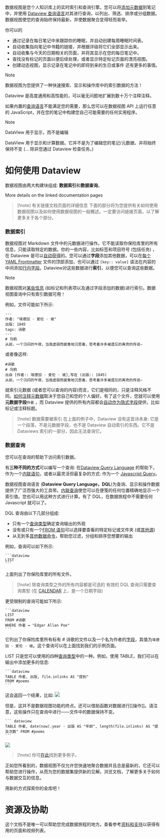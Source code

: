 
数据视图是您个人知识库上的实时索引和查询引擎。您可以将[添加元数据](https://blacksmithgu.github.io/obsidian-dataview/annotation/add-metadata/)到笔记中，并使用 [Dataview 查询语言](https://blacksmithgu.github.io/obsidian-dataview/queries/structure/)对其进行查询，以列出、筛选、排序或分组数据。数据视图使您的查询始终保持最新，并使数据聚合变得轻而易举。

你可以的
*   通过记录在每日笔记中来跟踪你的睡眠，并自动创建每周睡眠时间表。
*   自动收集指向笔记中书籍的链接，并根据评级将它们全部显示出来。
*   自动收集与今天的日期相关的页面，并将其显示在您的每日笔记中。
*   查找没有标记的页面以便后续处理，或者显示特定标记页面的漂亮视图。
*   创建动态视图，显示记录在笔记中的即将到来的生日或事件
还有更多的事情。

> [!note]
> 数据视图为您提供了一种快速搜索、显示和操作库中的索引数据的方法！


Dataview 是高度通用和高性能的，可以毫无问题地扩展到数十万个注释注释。

如果内置的[查询语言](https://blacksmithgu.github.io/obsidian-dataview/query/queries/)不能满足您的需要，那么您可以在数据视图 API 上运行任意的 JavaScript，并在您的笔记中构建您自己可能需要的任何实用程序。

> [!note]    
> DataView 用于显示，而不是编辑

DataView 用于显示和计算数据。它并不是为了编辑您的笔记/元数据，并将始终保持不变 (... 除非您通过 Dataview 检查任务。)

# 如何使用 Dataview

数据视图由两大构建块组成: **数据索引**和**数据查询**。

More details on the linked documentation pages

> [!note] 有关链接文档页面的详细信息
> 下面的部分将为您提供有关如何使用数据视图以及如何使用数据视图的一般概述。一定要访问链接页面，以了解更多关于各个部分。

### 数据索引

数据视图对 Markdown 文件中的元数据进行操作。它不能读取你保险库里的所有信息，只能读取特定的数据。你的一些内容，比如标签和项目符号 (包括任务) ，在 Dataview 是可以[自动获得](https://blacksmithgu.github.io/obsidian-dataview/annotation/add-metadata/#implicit-fields)的。您可以通过**字段**添加其他数据，可以在[每个 YAML Frontmatter](https://blacksmithgu.github.io/obsidian-dataview/annotation/add-metadata/#frontmatter) 文件的顶部添加，也可以通过 `[key:: value]` 语法在内容的中间添加[行内字段](https://blacksmithgu.github.io/obsidian-dataview/annotation/add-metadata/#inline-fields)。Dataview对这些数据进行**索引**，以便您可以查询这些数据。

> [!note] 
> 数据视图对[某些信息](https://blacksmithgu.github.io/obsidian-dataview/annotation/add-metadata/#implicit-fields) (如标记和列表项以及通过字段添加的数据)进行索引。数据视图查询中只有索引数据可用！


例如，文件可能如下所示:
```
--- 
作者: "埃德加 · 爱伦 · 坡" 
出版: 1845 
tags: 诗歌
--- 
# 乌鸦
从前，一个沉闷的午夜，当我虚弱而疲惫地沉思着，思考着许多被遗忘的离奇的传说—
```

或者像这样:
```
#诗歌
# 乌鸦
出自 [作者:: 埃德加 · 爱伦 · 坡],写在 (出版:: 1845) 
从前，一个沉闷的午夜，当我虚弱而疲惫地沉思着，思考着许多被遗忘的离奇的传说—
```

就索引元数据 (或者您可以查询的内容)而言，它们是相同的，只是注释风格不同。[如何注释元数据](https://blacksmithgu.github.io/obsidian-dataview/annotation/add-metadata/)取决于您自己和您的个人偏好。有了这个文件，您就可以使用**元数据字段**`作者` ，而 Dataview 提供的所有内容都会[自动作为隐式字段](https://blacksmithgu.github.io/obsidian-dataview/annotation/metadata-pages/)提供，比如标记或注释标题。

> [!note] 数据需要被索引
> 在上面的例子中，Dataview 没有这首诗本身: 它是一个段落，不是元数据字段，也不是 Dataview 自动索引的东西。它不是 Dataviews 索引的一部分，因此无法查询它。

### 数据查询

您可以在查询的帮助下访问索引数据。

有**三种不同的方式**可以编写一个查询: 在[Dataview Query Language](https://blacksmithgu.github.io/obsidian-dataview/queries/dql-js-inline/#dataview-query-language-dql) 的帮助下，作为一个[内联语句](https://blacksmithgu.github.io/obsidian-dataview/queries/dql-js-inline#inline-dql)，或者以最灵活但最复杂的方式: 作为一个 [Javascript Query](https://blacksmithgu.github.io/obsidian-dataview/queries/dql-js-inline#dataview-js)。

数据视图查询语言 (**Dataview Query Language，DQL**)为查询、显示和操作数据提供了广泛而强大的工具带。[内联查询](https://blacksmithgu.github.io/obsidian-dataview/queries/dql-js-inline#inline-dql)使您可以在便笺的任何位置精确地显示一个索引值。您也可以用这种方式进行计算。有了 DQL，在数据旅程中不需要任何 Javascript 就可以了。

DQL 查询由以下几部分组成:

*   只有一个[查询类型](https://blacksmithgu.github.io/obsidian-dataview/queries/query-types/)确定查询输出的外观
*   没有或只有一个[FROM 语句](https://blacksmithgu.github.io/obsidian-dataview/queries/data-commands#from)可以选择要查看的特定标记或文件夹 (或[其他源](https://blacksmithgu.github.io/obsidian-dataview/reference/sources/))
*  从无到多[其他数据命令](https://blacksmithgu.github.io/obsidian-dataview/queries/data-commands/)，帮助您过滤，分组和排序您想要的输出

例如，查询可以如下所示:

````
```dataview 
LIST 
```
````


上面列出了你保险库里的所有文件。


> [!note] 除查询类型之外的所有内容都是可选的
> 有效的 DQL 查询只需要查询类型 (在 [CALENDAR](https://blacksmithgu.github.io/obsidian-dataview/queries/query-types#calendar-queries) 上，是一个日期字段)


更受限制的查询可能如下所示:


````
```dataview
LIST
FROM #诗歌
WHERE 作者 = "Edgar Allan Poe"
```
````


它列出了你保险库里所有标有 # 诗歌的文件以及一个名为作者的[字段](https://blacksmithgu.github.io/obsidian-dataview/annotation/add-metadata/)，其值为`埃德加 · 爱伦 · 坡`。这个查询可以在上面找到我们的示例页面。

LIST 只是您可以使用的四种[查询类型](https://blacksmithgu.github.io/obsidian-dataview/queries/query-types/)中的一种。例如，使用 TABLE，我们可以在输出中添加更多的信息:

````
```dataview
TABLE 作者, 出版, file.inlinks AS "提到" 
FROM #poems 
```
````

这会返回一个结果，比如:
![](https://qhdtc.oss-cn-chengdu.aliyuncs.com/obsidian/20240320095954.png)


但是，这并不是数据视图功能的终点。还可以借助函数对数据进行[[操作]]。请注意，这些操作只在查询中进行——文件中的数据保持不变。

```` 
``` dataview
TABLE 作者, date(now).year - 出版 AS "年龄", length(file.inlinks) AS "提及次数" FROM #poems
```
```` 

![](https://qhdtc.oss-cn-chengdu.aliyuncs.com/obsidian/20240320095726.png)

> [!note] 你可[在此](https://blacksmithgu.github.io/obsidian-dataview/resources/examples/)找到更多例子。

正如您所看到的，数据视图不仅允许您快速地聚合数据并且总是最新的，它还可以帮助您进行操作，从而为您的数据集提供新的见解。浏览文档，了解更多关于如何与数据交互的信息。

用新的方式探索你的金库吧！

# 资源及协助

这个文档不是唯一可以帮助您完成数据旅程的地方。查看参考[资料和支持](https://blacksmithgu.github.io/obsidian-dataview/resources/resources-and-support/)以获得有用的页面和视频列表。